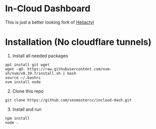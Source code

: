 # In-Cloud Dashboard

This is just a better looking fork of [Heliactyl](https://github.com/openHeliactyl/heliactyl)

# Installation (No cloudflare tunnels)

1. Install all needed packages
```
apt install git wget
wget -qO- https://raw.githubusercontent.com/nvm-sh/nvm/v0.39.7/install.sh | bash
source ~/.bashrc
nvm install node
```
2. Clone this repo
```
git clone https://github.com/sexmastercc/incloud-dash.git
```
3. Install and run
```
npm install
node .
```


